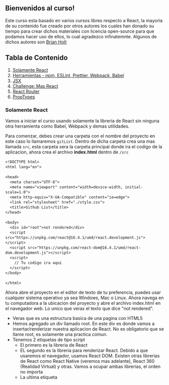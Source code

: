 ## Bienvenidos al curso!

Este curso esta basado en varios cursos libres respecto a React, la mayoria de su contenido fue creado por otros autores los cuales han donado su tiempo para crear dichos materiales con licencia open-source para que podamos hacer uso de ellos, lo cual agradezco infinatemnte. Algunos de dichos autores son [Brian Holt](https://github.com/btholt)

## Tabla de Contenido

1. [Solamente React](#react)
2. [Herramientas - npm, ESLint, Prettier, Webpack, Babel](#herramientas)
3. [JSX](#jsx)
4. [Challenge: Mas React](#challenge1)
5. [React Router](#react-router)
6. [PropTypes](#prop-types)

### <a name="react">Solamente React</a>

Vamos a iniciar el curso usando solamente la libreria de React sin ninguna otra herramienta como Babel, Webpack y demas utilidades.

Para comenzar, debes crear una carpeta con el nombre del proyecto en este caso lo llamaremos `gitList`. Dentro de dicha carpeta crea una mas llamada `src`, esta carpeta sera la carpeta principal donde ira el codigo de la aplicacion, ahora crea el archivo **index.html** dentro de `/src`

```
<!DOCTYPE html>
<html lang="en">

<head>
  <meta charset="UTF-8">
  <meta name="viewport" content="width=device-width, initial-scale=1.0">
  <meta http-equiv="X-UA-Compatible" content="ie=edge">
  <link rel="stylesheet" href="./style.css">
  <title>Github List</title>
</head>

<body>
  <div id="root">not rendered</div>
  <script src="https://unpkg.com/react@16.4.1/umd/react.development.js"></script>
  <script src="https://unpkg.com/react-dom@16.4.1/umd/react-dom.development.js"></script>
  <script>
    // Tu codigo ira aqui
  </script>
</body>

</html>
```

Ahora abre el proyecto en el editor de texto de tu preferencia, puedes usar cualquier sistema operativo ya sea Windows, Mac o Linux. Ahora navega en tu computadora a la ubicacion del proyecto y abre el archivo index.html en el navegador web. Lo unico que veras el texto que dice "not rendered".

- Veras que es una estructura basica de una pagina con HTML5
- Hemos agregado un div llamado root. En este div es donde vamos a insertar/renderizar nuestra aplicacion de React. No es obligatorio que se llame root, es solamente una practica comun.
- Tenemos 2 etiquetas de tipo script
  - El primero es la libreria de React
  - EL segundo es la libreria para renderizar React. Debido a que usaremos el navegador, usamos React DOM. Existen otras librerias de React como React Native (veremos mas adelante), React 360 (Realidad Virtual) y otras. Vamos a ocupar ambas librerias, el orden no importa
  - La ultima etiqueta <script> es donde vamos a colocar nuestro codigo.

En la ultima etiqueta, agrega el siguiente codigo.

```
const App = () => {
  return React.createElement(
    "div",
    {},
    React.createElement("h1", {}, "Lista de proyectos de GitHub!")
  );
};

ReactDOM.render(React.createElement(App), document.getElementById("root"));
```

Esta es la aplicacion de React mas simple que podamos construir.

- El primer paso es hacer nuestro propio Componente, App. React es todo relacionado a crear componentes. Luego tomar dichos componentes y crear otros componentes basados en esos.
- Hay 2 tipos de Componentes, componentes funcionales y componentes de clases. Este es un componente funcional. Luego veremos los componentes de clases.
- Un componente funcional _debe_ retornar siempre codigo de HTML (lo cual `React.createElement` genera).
- Basicamente estamos creando una etiqueta div con una etiqueta h1 y el texto de dicho titulo.
- `ReatDOM.render` es quien tomar nuestro componente `App` y lo agrega al DOM (en nuestro caso lo estamos agregando al elemento `root`)
- Puedes notar que estamos usando `React.createElement` con `App` como parametro para `ReactDOM.render`. Necesitamos instanciar `App` para poder renderizarlo.

Ahora bien, vamos a separar nuestros componentes de React de nuestro archivo index.html, dentro de la carpeta `/src` crea un archivo nuevo llamado `App.js`, lueg corta el codigo de React de index.html y pegalo dentro del archivo recien creado.

```
// ./src/App.js
const App = () => {
  return React.createElement(
    "div",
    {},
    React.createElement("h1", {}, "Lista de proyectos de GitHub!")
  );
};

ReactDOM.render(React.createElement(App), document.getElementById("root"));
```

Ahora hacemos referencia al nuevo archivo de Javascript dentro del index.html.

```
<!DOCTYPE html>
<html lang="en">

<head>
  <meta charset="UTF-8">
  <meta name="viewport" content="width=device-width, initial-scale=1.0">
  <meta http-equiv="X-UA-Compatible" content="ie=edge">
  <link rel="stylesheet" href="./style.css">
  <title>Github List</title>
</head>

<body>
  <div id="root">not rendered</div>
  <script src="https://unpkg.com/react@16.4.1/umd/react.development.js"></script>
  <script src="https://unpkg.com/react-dom@16.4.1/umd/react-dom.development.js"></script>
  <script src="./App.js"></script>
</body>

</html>
```

### <a name="herramientas">Herramientas - npm, ESLint, Prettier, Webpack, Babel</a>

#### npm

npm no significa Node Package Manager. Sin embargo, es el package manager para Node.

Para poder iniciar un proyecto de npm, necesitas ejecutar `npm init` en la ruta principal de tu proyecto Si no tienes Node.js instalado, favor instalalo. Cuando ejecutes `npm init` te hara una serie de preguntas. Si no sabes las respuestas o no te interesan, solamente presiona enter. Siempre podras modifica el archivo package.json luego. Esto nos permitira poder dar inicio y poder agregar paquetes.

#### Calidad de Codigo

Es muy importante escribir codigo de calidad. Puede que existan otras librerias para mantener un codigo de calidad, pero las siguientes son las que yo uso y recomiendo.

#### Prettier

Prettier es una excelente herramienta que se encarga de "mejorar" la estetica de nuestro cdigo, donde agregar identacion, cuanta identacion, cuando hacer enters, etc etc.

Vamos a integrar Prettier en nuestro proyecto, puedes instalar Prettier de forma global `npm install --global prettier`. Para probar prettier y ver los resultados de nuestro codigo formateado con las configuraciones predeterminadas de Prettier, debes ejecutar el siguiente codigo dentro de la carpeta `./src` de tu proyecto `prettier App.js`. Si dicho formato te parece bien, puedes ejecutar `prettier --write App.js` y de esa forma Prettier formateara tu codigo por ti (Cool!, ;)).

Prettier funciona de maravilla con Visual Studio Code (editor que Yo les recomendaria). Solo se debe descargar la extension de Prettier. Pro tip: Configuralo para que solamente se ejecute cuando detecte un archivo de configuracion de Prettier.

Para que la herramienta sepa que tenemos un proyecto con Prettier, vamos a crear un archivo llamado `.prettierrc` en la ruta principal de nuestro proyecto y colocar `{}` dentro. Esto le avisa a Prettier de que usaremos la configuracion predeterminada.

#### npm/Yarn scripts

Puede ser muy dificil tener recordar todos los comandos de nuestro CLI para ejecutarlos en nuestro proyecto. Podemos agregar comandos a nuestro proyecto y luego simplemente ejecutarlos.

Primero ejecuta `npm install -D prettier`. `-D` significa solamente para ambiente de desarrollo. Luego dentro del archivo `package.json` en la seccion de "scripts" agrega lo siguiente:

```
"scripts": {
	"format": "prettier --write \"src/**/*.{js,jsx}\"",
},
```

Ahora puedes ejecutar `yarn format` o `npm run format` y ejecutara dicho comando automaticamente.

#### ESLint

Aparte de Prettier que se encarga de formatear nuestro codigo, se recomienda usar una herramienta que obligue a seguir algunos estilos.

Primero que nada ejecuta, `npm install -D eslint` para instalar eslint como dependencia de tu proyecto, luego configuras tu proyecto para que use eslint.

Existen decenas de configuraciones para ESLint y puedes usar la que quieras. La Airbnb es sin duda la mas popular. Vamos a crear el archivo `.eslintrc.json` el cual es el archivo de configuracion de eslint para nuestro proyecto.

```
{
  "extends": ["eslint:recommended", "prettier", "prettier/react"],
  "plugins": [],
  "parserOptions": {
    "ecmaVersion": 2016,
    "sourceType": "module",
    "ecmaFeatures": {
      "jsx": true
    }
  },
  "env": {
    "es6": true,
    "browser": true,
    "node": true
  }
}
```

Esta es una combinacion de configuracions para ESLint y Pretier. Lo mas probable ocupes instalar un par de librerias mas para la configuracion entre ESLint y Prettier, ejecuta el siguiente comando en la carpeta principal de tu proyecto `npm install -D eslint-config-prettier`

Ejecuta el comando `./node_modules/.bin/eslint src/App.js` y veras que te muestra posiblemente varios errores.

Ahora agrega el siguiente comando dentro del package.json

```
"lint": "eslint **/*.{js,jsx} --quiet"
```

ESLint tambien tiene un plugin para integrarlo con Visual Studio Code, lo cual te sugiero que lo hagas. Al final, luego de implementar Prettier y ESLint, la seccion de scripts del package.json luce de la siguiente manera:

```
"scripts": {
    "format": "prettier --write \"src/**/*.{js,jsx}\"",
    "lint": "eslint **/*.{js,jsx} --quiet"
  },
```

#### Webpack y Babel

Ya que tenemos asegurado nuestro codigo limpio usando un linter y que podemos ejecutar nuestros comandos cortesia de npm, vamos a trabajar en la compilacion/build de nuestro codigo. Para esto, vamos a utilizar Webpack y Babel.

#### Webpack

Webpack es una increible herramienta que salio hace unos 3 años al mercado y los desarrolladores con React lo han tomado como una de las herramientas principales debido a sus funcionalidades. En este curso solamente cubriremos los conceptos basicos de Webpack (debido a que es extenso) y nos concentraremos unicamente en 2 funcionalidades: compilacion de modulos y la habilidad de insertarle loaders.

Mas adelante durante la clase usaremos `create-react-app` para crear nuestros proyectos de React, pero por ahora, vale la pena que primero conozcamos los fundamentos de React, Webpack y Babel para que sepamos que sucede detras del telon de `create-react-app`.

Basicamente, **el trabajo de Webpack es combinar todos nuestros archivos de Javascript donde residen nuestros componentes en un solo archivo.**

Lo siguiente que debemos hacer es agregar la libreria de React y ReactDOM como dependencias de nuestro proyecto, pare ello ejecuta el siguiente comando `npm install -S react react-dom`

Dentro de nuestro componente `./src/App.js` vamos a escribir el siguiente codigo al inicio.

```
import React from "react";
import { render } from "react-dom";
...
render(React.createElement(App), document.getElementById("root"));
```

Seguido de eso, vamos a instalar Webpack como dependencia de desarrollo para nuestro proyecto, ejecuta el siguiente comando en la ruta principal de tu proyecto `npm install -D webpack webpack-cli`.

Ahora, vamos a reestructurar los archivos en nuestro proyecto, vamos a crear una carpeta llamada `dist` en la ruta principal y moveremos nuestro archivo index.html de `./src/index.html` hacia `./dist/index.html`.

```
dist
  index.html
src
  App.js
```

Luego, necesitamos modificar nuestro archivo `index.html` de la siguiente manera.

```
<!DOCTYPE html>
<html lang="en">

<head>
  <meta charset="UTF-8">
  <meta name="viewport" content="width=device-width, initial-scale=1.0">
  <meta http-equiv="X-UA-Compatible" content="ie=edge">
  <link rel="stylesheet" href="./style.css">
  <title>Github List</title>
</head>

<body>
  <div id="root">not rendered</div>
  <script src="main.js"></script>
</body>

</html>
```

Como ya tenemos importadas las librerias de React y ReactDOM, ya no ocupamos hacer referencia a ellas desde el index.html, de ahora en adelante, solamente haremos referencia a un nuevo archivo que todavia no tenemos `<script src="main.js"></script>`.

Ahora si, vamos a ver Webpack en accion (finalmente :smile:), para ello desde nuestro terminal en la ruta de nuestro proyecto ejecutamos el siguiente comando
`./node_modules/.bin/webpack src/App.js`

Lo que acabamos de hacer es indicarle a webpack que nos haga un bundle(unificacion) de nuestro componente App.js y automaticamente nos crea el archivo `./dist/main.js`. Dentro de dicho archivo tenemos compilado nuestro codigo de React de nuestro componente App.js, mas adelante, cuando hagamos mas componentes de React para nuestro proyecto, crearemos mas archivos con extension `*.js`, es alli donde webpack entra en escena, creando un solo archivo para nuestros componentes junto con todas y cada una de las dependencias entre dichos archivos.

![Webpack](/img/webpack.png)
Imagen: [Ejemplo grafico de la utilidad de webpack](https://webpack.js.org/)

Para corroborar que todo salio bien, desde la carpeta `dist` de tu proyecto, abre el archivo index.html en el navegador y veras renderizado nuestro unico componente hasta ahora.

#### Babel

Babel es una excelente herramienta, Babel transforma nuestro codigo de React el cual usa la sintaxis conocida como JSX (veremos mas adelante), en sintaxis de Javascript normal. Tambien transforma nuestro codigo de ES6 (version reciente de JS que incorpora bastantes cambios y mejorar al lenguaje) en Javascript que todos los navegadore puedan entender.

A continuacion instala las siguientes librerias de babel desde tu terminal:

```
npm install -D babel-core babel-loader@7 babel-preset-env babel-preset-react
```

En esta ocasion estamos usando Babel6, para ello debemos usar babel-loader version 7. La version actual de Babel que recien salio hace un par de meses es Babel7, el cual usa por default babel-loade@8.

Crea un nuevo archivo en la ruta de tu proyecto llamado `.babelrc`, y pega:

```
{
  "presets": [
    "react",
    ["env", {
      "targets": {
        "browsers": "last 2 versions"
      },
      "loose": true,
      "modules": false
    }]
  ]
}
```

Babel maneja los conceptos de Plugins, cada una de las transformaciones de nuestro codigo vienen en forma de Plugins, para ello Babel usa el concepto de presets o plugins. En este caso le estamos indicando a babel que use el plugin para transformar codigo de react `react` y de ES6 cuando le indicamos `env`.

Ademas, le estamos indicando a Babel que transforme nuestro codigo para que sea compatible con las ultimas 2 versiones de los navegadores donde se cargue nuestra aplicacion de React. Por ultimo le estamos indicando a Babel que No transforme los modulos.

#### Webpack Loaders

Loaders son utilidades que Webpack tomara codigo de entrada, transpilarlo, y generara una salida, tu puedes usars loaders para transpilar codigo como CfeeScript, TypeScript o PureScript. Los loaders de Webpack tambien pueden hacer otras funcionalidades como incluir CSS, imagenes y transformar SVGs. En este ejemplo solamente vamos a utilizar la transformacion de JS.

Ejecuta el siguiente comando desde tu terminal `./node_modules/.bin/webpack --module-bind 'js=babel-loader' src/App.js`

Ahora vamos a crear un archivo de configuracion para Webpack donde especificaremos ademas babel-loader. Para ello en la ruta del proyecto crea un archivo llamado `webpack.config.js`

```
const path = require("path");

module.exports = {
  context: __dirname,
  entry: "./src/App.js",
  devtool: "source-map",
  output: {
    path: path.join(__dirname, "dist"),
    filename: "main.js"
  },
  resolve: {
    extensions: [".js", ".jsx", ".json"]
  },
  stats: {
    colors: true,
    reasons: true,
    chunks: false
  },
  module: {
    rules: [
      {
        test: /\.jsx?$/,
        loader: "babel-loader"
      }
    ]
  },
  mode: "development"
};
```

Le estamos indicando a Webpack cual es el archivo de entrada (entry) para que compile, este es el componente principal de nuestra aplicacion. Tambien le especificamos una ruta de salidad (output), asi como el nombre del archivo que contiene el build,`main.js`. Tambien le especificamos las extensiones que debe buscar (.js, .jsx, .json), seguido algunas estadisticas (stats) que se mostraran en la terminal, luego algunos loaders en este caso babel-loader, y para terminar, especificamos el mode en development/production.

Ahora bien, si ejecutamos el comando `./node_modules/.bin/webpack` estaremos haciendo el build de nuestro proyecto. En ese caso, podemos agregar un comando en nuestro package.json para que sea mucho mas facil hacer el build. Agrega el siguiente comando en scripts `"build": "webpack"`. Al final, los scripts que tenemos hasta ahora son los siguientes:

Con dicho script de `build` creado, para ejecutarlo, solamente escribes el comando `npm run build` desde tu terminal.

Ahora bien, cada vez que hagamos un cambio a nuestro codigo, tenemos que ejecutar el build, pero, podemos modificar ese comportamiento. Webpack acepta que le pasemos un comando asi `webpack --watch`, lo que hace watch es ejecutar el build y en cada cambio de codigo automaticamente volvera a hacer el build por nosotros.

Podemos tomar ventaja de --watch, asi que agreguemos otro script a nuestro package.json asi `"watch": "webpack --watch"`

```
...
"scripts": {
    "format": "prettier --write \"src/**/*.{js,jsx}\"",
    "lint": "eslint **/*.{js,jsx} --quiet",
    "build": "webpack",
    "watch": "webpack --watch"
  },
...
```

Ahora bien, que pasa si ejecutamos el comando de ESLint `npm run lint`, pasa que ESLint nos mostrara todos los "errores" de nuestro archivo `main.js` (creado por webpack), y no queremos que ESLint se preocupe por dicho archivo, para ello, agregamos un archivo llamado `.eslintignore`, y agregamos:

```
/dist
/node_modules
```

### <a name="jsx">JSX</a>

Hemos estado escribiendo React usando vanila Javascript y hoy en dia nadie hace eso. La mayoria hace uso de JSX el cual es esencialmente sintaxis similar a HTML/XML. Lo que JSX hace al final es tomar el HTML que escribimos para nuestros componentes y lo traduce al mismo codigo de vanila Javascript que estamos usando.

```
import React from 'react';
import ReactDOM from 'react-dom';

const App = () => {
  return (
    <div>
      <h1>Lista de proyectos de GitHub!</h1>
    </div>
  );
};

ReactDOM.render(<App />, document.getElementById('root'));
```

Ahora si, finalmente estamos usando JSX!! :bowtie:. Como veras, es una combinacion de HTML dentro de JS, ten cuidado en usar los signos `<App />` como parte del nombre del componente App que creamos, esta es la forma en JSX para llamar/referenciar nuestros componentes.

Vamos a crear un segundo componente para el Header de nuestro proyecto, para ello, crea un archivo llamado `./src/Header.js`

```
import React from 'react';

const Header = () => {
  return (
    <div className="header">
      <p className="logo">GitHub Demo Project</p>
    </div>
  );
};

export default Header;
```

Hemos agregado un segundo componente, en este caso un Componente Funcional, que simplemente retorna un div con una etiqueta de parrafo, veras tambien que para definir estilos mediante clases en JSX en lugar de class, se utiliza `className` en formato de camelCase, el cambio es debido a que `class` en JS es una palabra reservada. Al final, se exporta el componente mediante `export default Header`, esta es la forma de exportar componentes, variables, funciones via ES6.

Ahora, dentro de nuestro `./src/App.js` agregamos lo siguiente:

```
import React from 'react';
import ReactDOM from 'react-dom';
import Header from './Header.js'; // Importamos componente Header

const App = () => {
  return (
    <div>
      <Header />
      <div className="container">
        <h1>Lista de proyectos de GitHub!</h1>
      </div>
    </div>
  );
};

ReactDOM.render(<App />, document.getElementById('root'));
```

Hemos importado el componente Header y hemos agregado un nuevo div con la clase `container`. Para los estilos usaremos una libreria ligera y bastante util conocida como [skeleton](http://getskeleton.com/), dicha librerias no se considera un framework de CSS, es mas bien una utileria, donde trae su propio grid system y demas estilos que sirven como base para nuestro proyecto. En ese caso, descarga la libreria, copia y pega los estilos dentro de nuestro archivo `./dist/style.css`.

Al final agrega los siguientes estilos a `style.css`, son para el `.header` y `.logo`

```
.header {
  overflow: hidden;
  background-color: #373636;
  padding: 20px 10px;
  box-shadow: 0 0 40px 0 #000000;
}

.header p {
  float: left;
  color: #fff;
  text-align: center;
  padding: 12px;
  padding-left: 70px;
  font-size: 18px;
  line-height: 25px;
  border-radius: 4px;
}

.header p.logo {
  font-size: 25px;
  font-weight: bold;
}
```

Bien, lo siguiente que haremos sera ejecutar ESLint automaticamente cuando nuestro codigo se compila por parte de Webpack, asi, ESLint nos hara saber cuando existan errores en nuestro codigo.

Asi como usamos babel-loader para transformar nuestro codigo, vamos a usar el eslint-loader para ejecutar el linter por nosotros, eslint-loader es similar a babel-loader, excepto que No transformara nuestro codigo, solamente nos dara la advertencia de errores. A continuacion, instalemos eslint-loader.

```
npm install -D eslint-loader babel-eslint eslint-plugin-prettier eslint-plugin-react eslint-config-react
```

Dentro de nuestro archivo de configuracion de webpack agregamos:

```
// dentro de rules, antes de babel-loader
{
  enforce: "pre",
  test: /\.jsx?$/,
  loader: "eslint-loader",
  exclude: /node_modules/
}
```

Luego dentro de nuestro archivo de cofiguracion de ESLint `.eslintrc.json` agregamos la siguiente extension:

```
"extends": [
  ...
    "plugin:react/recommended"
  ],
```

Ahora vamos a cambiarnos al servidor web local de Webpack, el cual nos hace las cosas mucho mas sencillas. El servidor web de Webpack acelera nuestro proceso de desarrollo permitiendonos correr un servidor local y servir el contenido desde el servidor web. Guarda todo en memoria y acelera la velocidad del rebuild. Agrega la siguiente libreria:

```
npm install -D webpack-dev-server
```

Ahora, dentro de `webpack.config.js`, agrega:

```
...
// agregalo como propiedad antes de module
devServer: {
  contentBase: path.join(__dirname, 'dist'),
  compress: true,
  port: 9000
},
```

Agregamos el siguiente script al package.json, de esta forma levantaremos el servidor de desarrollo en el puerto `localhost:8080` y se ejecutara la compilacion/build del proyecto.

```
"dev": "webpack-dev-server"
```

### <a name="challenge1">Challenge: Mas React</a>

Bien, vamos a continuar creando el landing page de nuestro proyecto, vamos a editar los estilos para eliminar los margenes que se muestran al rededor del componente Header.

```
// dentro de nuestro archivo style.css
body {
  ...
  margin: 0;
}
```

Super!. Asi como dice el titulo de esta seccion, llego el momento de nuestro primer Challenge. El objetivo en este challenge sera terminar de configurar nuestra landing page, la cual debe quedar de la siguiente manera:

![Landin Page](/img/landing-page.png)
Imagen: Asi debe quedar nuestra landing page

**Instrucciones** para resolver este challenge:

1. Deben crear un componente nuevo llamado `Search`
2. Dicho componente esta compuesto por un Input de HTML
3. Deben lograr que luzca lo mas parecido a la imagen, con esquinas redondeadas, color de fondo, etc..
4. Para el icono (cheque), deben usar FontAwesome.
5. Debe ser Responsive

### <a name="react-router">React Router</a>

React Router es una excelente herramienta para el manejo de las rutas en nuestra aplicacion, vamos a utilizar la version mas reciente de dicha libreria, la cual ha tenido bastantes cambios y actualizaciones desde la primera version hasta la version 4, la mas estable hasta ahora.

```
npm install -S react-router react-router-dom
```

Vamos a crear el componente `Search.js` del challenge anterior, para ello, creamos el archivo Search.js en el src del proyecto

```
import React from 'react';
import Header from './Header.js';

const Search = () => {
  return (
    <div>
      <Header />
      <div className="container">
        <section className="search six offset-by-three columns">
          <form>
            <button type="submit">
              <span className="fa fa-check-circle fa-3x" />
            </button>
            <input
              className="u-full-width"
              type="text"
              name="username"
              placeholder="Enter Github Username"
            />
          </form>
        </section>
      </div>
    </div>
  );
};

export default Search;
```

Como habran notado, hemos incluido aca el llamado al componente `<Header />`, este sera uno de los cambios que haremos a la estructura de nuestra aplicacion.

Ahora agregamos un par de clases a nuestro archivo `style.css`

```
@import url('//maxcdn.bootstrapcdn.com/font-awesome/4.1.0/css/font-awesome.min.css');

/* Search component
_________________________________________________ */
.search {
  position: relative;
  top: 50%;
  margin-top: 200px;
}
.search {
  display: inline-block;
}

.search button {
  position: absolute;
  top: 7px;
  left: 10px;
  color: green;
  background: transparent;
  border: none;
}

.search button {
  left: auto;
  right: 10px;
  background: transparent;
}
```

Hemos importado FontAwesome en nuestro archivo de hoja de estilos mediante la URL de un CDN (Content Delivery Network), esta es una de las tantas formas de importar frameworks de CSS en React.

Seguido, importaremos el componente a nuestro App.js y utilizaremos `BrowserRouter` junto con `Route` de React Router.

```
import React from 'react';
import ReactDOM from 'react-dom';
import Search from './Search';
import { BrowserRouter, Route } from 'react-router-dom';

const App = () => {
  return (
    <BrowserRouter>
      <Route exact path="/" component={Search} />
    </BrowserRouter>
  );
};

ReactDOM.render(<App />, document.getElementById('root'));
```

Hemos importado `BrowserRouter`, esto debido a que nos permite usar el historial de navegacion del API de HTML5, en lugar de `HashRouter`. Y `Route` lo utilizamos para crear las rutas de nuestro proyecto, en este caso, para la ruta principal le agregamos la propiedad `exact`, esto para especificar que la ruta principal de nuestra aplicacion en este caso el `path='/'` debe ser exacto, si no lo agregamos podemos confundir a React Router, ya que por ejemplo; podria tomar las subsecuentes rutas que lleven el `/` como rutas principales. El prop `component={Search}` es donde le indicamos que componente carga al usuario ingresar dicha ruta.

Lo siguiente que haremos es agregarle funcionalidad al formulario de Search.js, usaremos la propiedad `onSubmit` para indicarle al formulario que hacer con los datos ingresados en el `<input type="text" />`

```
// ./src/Search.js
import React from 'react';
import Header from './Header.js';

const Search = () => {
  const handleSubmit = e => {
    e.preventDefault();
    // eslint-disable-next-line
    console.log(e.target.username.value);
  };

  return (
    <div>
      <Header />
      <div className="container">
        <section className="search six offset-by-three columns">
          <form onSubmit={handleSubmit}>
            <button type="submit">
              <span className="fa fa-check-circle fa-3x" />
            </button>
            <input
              className="u-full-width"
              type="text"
              name="username"
              placeholder="Enter Github Username"
            />
          </form>
        </section>
      </div>
    </div>
  );
};

export default Search;
```

Aparte, hemos creado una funcion `handleSubmit` para tomar los valores del Input e imprimirlos en este caso en la consola del navegador.

```
  const handleSubmit = e => {
    e.preventDefault();
    // eslint-disable-next-line
    console.log(e.target.username.value);
  };
```

La linea `e.preventDefault()` se utiliza para evitar que el navegador intente llamar a un servidor al momento de darle submit al formulario. La siguiente linea `// eslint-disable-next-line` es para decirle a ESLint que ignore la linea del console.log(e.target.username.value), debido a que No es permitido console.log al momento de hacer deploy a produccion, claro, esto es solamente con motivos de prueba, para asegurarnos que recibimos los datos que se ingresan en el Input.

### <a name="props">Props</a>

Props en React son variables que se pasan de componentes padres a hijos, pero el hijo no puede modificar los props que recibe. Esta simple restriccion nos ayuda muchisimo en el futuro cuando un bug aparece, ya sabrias que el hijo no modifico la variable porque simplemente no puede.

Lo siguiente que haremos sera modificar la ruta principal de nuestro proyecto dentro de App.js.

```
...
<BrowserRouter>
  <Route exact path='/' render={({ history }) => (
    <Search
      onSubmitUsername={(username) => {
        history.push(`/${username}/projects`)
      }}
    />
  )} />
</BrowserRouter>
...
```

Hemos reemplazado la Prop `component` por `render`, esto nos permite ampliar el llamado del componente hijo Search; pasandole una funcion como Props (onSubmitUsername). `onSubmitUsername` es una funcion que creamos como Prop para el componente Search, dicha funcion recibe un parametro; username. Todavia no tenemos el valor de dicho parametro, el valor de `username` sera asignado por el componente hijo Search.

`history`, es un parametro que BrowserRoute nos proporciona, y como podran observar es un arreglo al cual le podemos especificar a que ruta deseamos que nos redireccione, en este caso la ruta es `` history.push(`/${username}/projects`) ``, a pesar de que todavia No hemos definido dicha ruta. Ademas, podran notar que usamos "backticks" para definir la ruta a llamar, esto nos permite usar una variable dentro de una cadena de string, es parte de las funcionalidades de ES6. En ES5 seria diferente; `history.push('/' + username + '/projects')`.

Regresando al componente Search.js, vamos a recibir el Prop `onSubmitUsername` que el componente padre App.js le envia. Los Props se reciben como parametros en componentes funcionales sin estado y son usados mediante el objeto contextual de ES6 `this` para componentes que manejan sus propios estados (class components).

```
// ./src/Search.js
import React from 'react';
import Header from './Header.js';

const Search = ({ onSubmitUsername }) => {
  const handleSubmit = e => {
    e.preventDefault();
    const username = e.target.username.value;
    if (onSubmitUsername && username) {
      onSubmitUsername(username);
    }
  };

  return (
    <div>
      <Header />
      <div className="container">
        <section className="search six offset-by-three columns">
          <form onSubmit={handleSubmit}>
            <button type="submit">
              <span className="fa fa-check-circle fa-3x" />
            </button>
            <input
              className="u-full-width"
              type="text"
              name="username"
              placeholder="Enter Github Username"
            />
          </form>
        </section>
      </div>
    </div>
  );
};

export default Search;
```

Hemos declarado un parametro para el componente Search.js `{ onSubmitUsername }`, dicho parametro proviene del componente padre, y ademas es una funcion, esto nos da la pauta que podemos enviar simples variables y/o funciones como parametros.

```
const handleSubmit = e => {
  e.preventDefault();
  const username = e.target.username.value;
  if (onSubmitUsername && username) {
    onSubmitUsername(username);
  }
};
```

Ademas, hemos modificado la funcion handleSubmit creando una constante para alojar el valor del Input del formulario, aparte hacemos una validacion para poder llamar la funcion onSubmitUsername que recibimos como Prop y pasarle el parametro que dicha funcion necesita, en este ejemplo, estamos recibiendo Props de padre a hijo y ademas estamos enviando parametros de hijo a padre (username), comunicacion de dos vias.

Ahora bien, es probable que ESLint nos de problemas; `'onSubmitUsername' is missing in props validation`, para solucionar dicho asunto usaremos una libreria llamada `prop-types`

### <a name="prop-types">PropTypes</a>

React tiene una funcionalidad que nos permite establecer propTypes los cuales se validad en tiempo de ejecucion. Estos terminan siendo bastante utiles para debugear, debido a que React sabe que tipos de Props deberia de estar recibiendo el componente. Asi que vamos a configurarlo.

```
npm install -S prop-types
```

Importamos PropTypes en la linea `import PropTypes from 'prop-types';` luego definimos las props que Search recibe

```
import React from 'react';
import PropTypes from 'prop-types'; // Importamos PropTypes
import Header from './Header.js';

const Search = ({ onSubmitUsername }) => {
  const handleSubmit = e => {
    e.preventDefault();
    const username = e.target.username.value;
    if (onSubmitUsername && username) {
      onSubmitUsername(username);
    }
  };

  return (
    <div>
      <Header />
      <div className="container">
        <section className="search six offset-by-three columns">
          <form onSubmit={handleSubmit}>
            <button type="submit">
              <span className="fa fa-check-circle fa-3x" />
            </button>
            <input
              className="u-full-width"
              type="text"
              name="username"
              placeholder="Enter Github Username"
            />
          </form>
        </section>
      </div>
    </div>
  );
};

// Aca definimos las propTypes del componente Search
Search.propTypes = {
  onSubmitUsername: PropTypes.func
};

export default Search;
```

En este caso definimos los props del componente Search, seguido usamos la property propTypes el cual es un objeto que nos permite definir las props y el tipo de prop que es, en este caso es una funcion (`PropTypes.func`).
